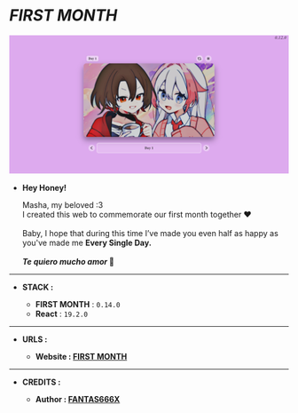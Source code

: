 # _FIRST MONTH_

![THUMBNAIL](resources/img/Thumbnail.png)

- **Hey Honey!**

  Masha, my beloved :3<br>
  I created this web to commemorate our first month together ❤
  <br><br>
  Baby, I hope that during this time I’ve made you even half as happy as you've made me **Every Single Day.**
  <br><br>
  **_Te quiero mucho amor_ 💞**

---

- **STACK :**

  - **FIRST MONTH** : `0.14.0`
  - **React** : `19.2.0`

---

- **URLS :**

  - **Website : [FIRST MONTH](https://f6x-first-month.netlify.app)**

---

- **CREDITS :**

  - **Author : [FANTAS666X](https://github.com/FANTAS666IXI)**
